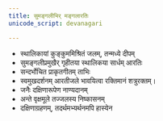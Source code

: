 ```yaml
---
title: सुमङ्गलीभिर् मङ्गलारतिः
unicode_script: devanagari

---
```


- स्थालिकायां कुङ्कुममिश्रितं जलम्, तन्मध्ये दीपम्
- सुमङ्गलीप्रमुखैर् गृहीतया स्थालिकया सार्धम् आरतिः
- सन्दर्भोचित प्राकृतगीतम् ताभिः
- स्वमुखदर्शनम् आरतीजले भावयित्वा रक्तिमानं शत्रुरक्तम्।
- जनैः दक्षिणारूपेण नाण्यदानम्
- अन्ते वृक्षमूले तज्जलस्य निष्कासनम्
- दक्षिणाग्रहणम्, तदर्थमभ्यर्थनमपि हास्येन
